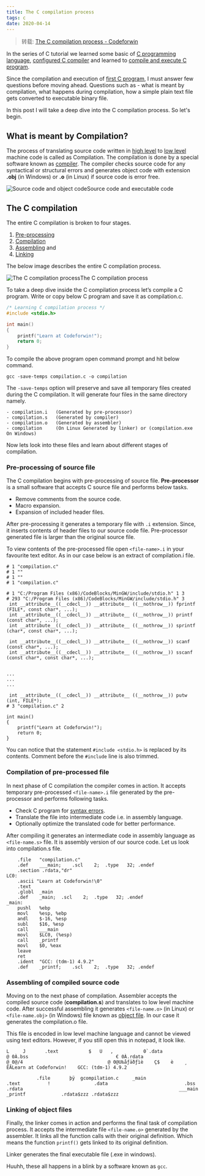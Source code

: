 ```yaml
---
title: The C compilation process
tags: c
date: 2020-04-14
---
```


> 转载: [The C compilation process - Codeforwin](https://codeforwin.org/2017/08/c-compilation-process.html#)

In the series of C tutorial we learned some basic of [C programming language](https://codeforwin.org/2017/08/introduction-c-programming.html), [configured C compiler](https://codeforwin.org/2017/08/setting-c-environment-lab.html) and learned to [compile and execute C program](https://codeforwin.org/2017/08/compile-c-program-using-command-line.html).

Since the compilation and execution of [first C program](https://codeforwin.org/2017/08/hello-world-program-c.html), I must answer few questions before moving ahead. Questions such as - what is meant by compilation, what happens during compilation, how a simple plain text file gets converted to executable binary file.

In this post I will take a deep dive into the C compilation process. So let's begin.

## What is meant by Compilation?

The process of translating source code written in [high level](https://codeforwin.org/2017/05/high-level-languages-advantages-disadvantages.html) to [low level](https://codeforwin.org/2017/05/low-level-languages-advantages-disadvantages.html) machine code is called as Compilation. The compilation is done by a special software known as [compiler](https://codeforwin.org/2017/05/compiler-and-its-need.html). The compiler checks source code for any syntactical or structural errors and generates object code with extension **.obj** (in Windows) or **.o** (in Linux) if source code is error free.

![Source code and object code](c-complation/complation.png)Source code and executable code

## The C compilation

The entire C compilation is broken to four stages.

1. [Pre-processing](https://codeforwin.org/2017/08/c-compilation-process.html#pre-processing)
2. [Compilation](https://codeforwin.org/2017/08/c-compilation-process.html#compilation-process)
3. [Assembling](https://codeforwin.org/2017/08/c-compilation-process.html#assembling) and
4. [Linking](https://codeforwin.org/2017/08/c-compilation-process.html#linking)

The below image describes the entire C compilation process.

![The C compilation process](c-complation/complation-flow.png)The C compilation process

To take a deep dive inside the C compilation process let’s compile a C program. Write or copy below C program and save it as compilation.c.

```c
/* Learning C compilation process */
#include <stdio.h>

int main()
{
    printf("Learn at Codeforwin!");
    return 0;
}
```

To compile the above program open command prompt and hit below command.

```plain
gcc -save-temps compilation.c -o compilation
```

The `-save-temps` option will preserve and save all temporary files created during the C compilation. It will generate four files in the same directory namely.

```plain
- compilation.i   (Generated by pre-processor)
- compilation.s   (Generated by compiler)
- compilation.o   (Generated by assembler)
- compilation     (On Linux Generated by linker) or (compilation.exe On Windows)
```

Now lets look into these files and learn about different stages of compilation.

### Pre-processing of source file

The C compilation begins with pre-processing of source file. **Pre-processor** is a small software that accepts C source file and performs below tasks.

-   Remove comments from the source code.
-   Macro expansion.
-   Expansion of included header files.

After pre-processing it generates a temporary file with `.i` extension. Since, it inserts contents of header files to our source code file. Pre-processor generated file is larger than the original source file.

To view contents of the pre-processed file open `<file-name>.i` in your favourite text editor. As in our case below is an extract of compilation.i file.

```plain
# 1 "compilation.c"
# 1 ""
# 1 ""
# 1 "compilation.c"

# 1 "C:/Program Files (x86)/CodeBlocks/MinGW/include/stdio.h" 1 3
# 293 "C:/Program Files (x86)/CodeBlocks/MinGW/include/stdio.h" 3
 int __attribute__((__cdecl__)) __attribute__ ((__nothrow__)) fprintf (FILE*, const char*, ...);
 int __attribute__((__cdecl__)) __attribute__ ((__nothrow__)) printf (const char*, ...);
 int __attribute__((__cdecl__)) __attribute__ ((__nothrow__)) sprintf (char*, const char*, ...);

 int __attribute__((__cdecl__)) __attribute__ ((__nothrow__)) scanf (const char*, ...);
 int __attribute__((__cdecl__)) __attribute__ ((__nothrow__)) sscanf (const char*, const char*, ...);


...
...
...

 int __attribute__((__cdecl__)) __attribute__ ((__nothrow__)) putw (int, FILE*);
# 3 "compilation.c" 2

int main()
{
    printf("Learn at Codeforwin!");
    return 0;
}
```

You can notice that the statement `#include <stdio.h>` is replaced by its contents. Comment before the `#include` line is also trimmed.

### Compilation of pre-processed file

In next phase of C compilation the compiler comes in action. It accepts temporary pre-processed `<file-name>.i` file generated by the pre-processor and performs following tasks.

-   Check C program for [syntax errors](https://codeforwin.org/2015/05/introduction-to-programming-errors.html#compilation).
-   Translate the file into intermediate code i.e. in assembly language.
-   Optionally optimize the translated code for better performance.

After compiling it generates an intermediate code in assembly language as `<file-name.s>` file. It is assembly version of our source code.
Let us look into compilation.s file.

```plain
	.file	"compilation.c"
	.def	___main;	.scl	2;	.type	32;	.endef
	.section .rdata,"dr"
LC0:
	.ascii "Learn at Codeforwin!\0"
	.text
	.globl	_main
	.def	_main;	.scl	2;	.type	32;	.endef
_main:
	pushl	%ebp
	movl	%esp, %ebp
	andl	$-16, %esp
	subl	$16, %esp
	call	___main
	movl	$LC0, (%esp)
	call	_printf
	movl	$0, %eax
	leave
	ret
	.ident	"GCC: (tdm-1) 4.9.2"
	.def	_printf;	.scl	2;	.type	32;	.endef
```

### Assembling of compiled source code

Moving on to the next phase of compilation. Assembler accepts the compiled source code (**compilation.s**) and translates to low level machine code. After successful assembling it generates `<file-name.o>` (in Linux) or `<file-name.obj>` (in Windows) file known as [object file](https://codeforwin.org/2017/05/life-cycle-computer-program.html#object-code). In our case it generates the compilation.o file.

This file is encoded in low level machine language and cannot be viewed using text editors. However, if you still open this in notepad, it look like.

```plain
L     J       .text           $   Ü   ,           0`.data                               @ 0À.bss                                € 0À.rdata                            @ 0@/4                               @ 0@U‰åƒäðƒìè    Ç$    è    ¸    ÉÃLearn at Codeforwin!    GCC: (tdm-1) 4.9.2

           .file       þÿ  gcompilation.c     _main                            .text          !                .data                            .bss                             .rdata                                                         ___main          _printf             .rdata$zzz .rdata$zzz
```

### Linking of object files

Finally, the linker comes in action and performs the final task of compilation process. It accepts the intermediate file `<file-name.o>` generated by the assembler. It links all the function calls with their original definition. Which means the function `printf()` gets linked to its original definition.

Linker generates the final executable file (.exe in windows).

Huuhh, these all happens in a blink by a software known as `gcc`.
